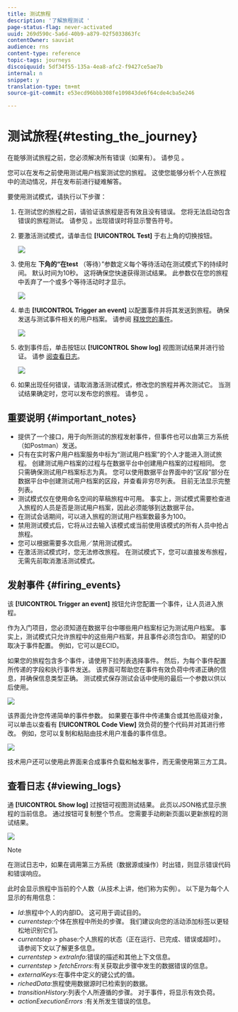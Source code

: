 ```yaml
---
title: 测试旅程
description: '了解旅程测试 '
page-status-flag: never-activated
uuid: 269d590c-5a6d-40b9-a879-02f5033863fc
contentOwner: sauviat
audience: rns
content-type: reference
topic-tags: journeys
discoiquuid: 5df34f55-135a-4ea8-afc2-f9427ce5ae7b
internal: n
snippet: y
translation-type: tm+mt
source-git-commit: e53ecd96bbb308fe109843de6f64cde4cba5e246

---
```



# 测试旅程{#testing_the_journey}

在能够测试旅程之前，您必须解决所有错误（如果有）。 请参见 [](../about/troubleshooting.md#section_h3q_kqk_fhb)。

您可以在发布之前使用测试用户档案测试您的旅程。 这使您能够分析个人在旅程中的流动情况，并在发布前进行疑难解答。

要使用测试模式，请执行以下步骤：

1. 在测试您的旅程之前，请验证该旅程是否有效且没有错误。 您将无法启动包含错误的旅程测试。 请参见 [](../about/troubleshooting.md#section_h3q_kqk_fhb)。出现错误时将显示警告符号。

1. 要激活测试模式，请单击位 **[!UICONTROL Test]** 于右上角的切换按钮。

   ![](../assets/journeytest1.png)

1. 使用左 **下角的“在test** （等待）”参数定义每个等待活动在测试模式下的持续时间。 默认时间为10秒。 这将确保您快速获得测试结果。 此参数仅在您的旅程中丢弃了一个或多个等待活动时才显示。

   ![](../assets/journeytest_wait.png)

1. 单击 **[!UICONTROL Trigger an event]** 以配置事件并将其发送到旅程。 确保发送与测试事件相关的用户档案。 请参阅 [释放您的事件](#firing_events)。

   ![](../assets/journeyuctest1.png)

1. 收到事件后，单击按钮以 **[!UICONTROL Show log]** 视图测试结果并进行验证。 请参 [阅查看日志](#viewing_logs)。

   ![](../assets/journeyuctest2.png)

1. 如果出现任何错误，请取消激活测试模式，修改您的旅程并再次测试它。 当测试结果确定时，您可以发布您的旅程。 请参见 [](../building-journeys/publishing-the-journey.md)。

## 重要说明 {#important_notes}

* 提供了一个接口，用于向所测试的旅程发射事件，但事件也可以由第三方系统（如Postman）发送。
* 只有在实时客户用户档案服务中标为“测试用户档案”的个人才能进入测试旅程。 创建测试用户档案的过程与在数据平台中创建用户档案的过程相同。 您只需确保测试用户档案标志为真。 您可以使用数据平台界面中的“区段”部分在数据平台中创建测试用户档案的区段，并查看非穷尽列表。 目前无法显示完整列表。
* 测试模式仅在使用命名空间的草稿旅程中可用。 事实上，测试模式需要检查进入旅程的人员是否是测试用户档案，因此必须能够到达数据平台。
* 在测试会话期间，可以进入旅程的测试用户档案数最多为100。
* 禁用测试模式后，它将从过去输入该模式或当前使用该模式的所有人员中抢占旅程。
* 您可以根据需要多次启用／禁用测试模式。
* 在激活测试模式时，您无法修改旅程。 在测试模式下，您可以直接发布旅程，无需先前取消激活测试模式。

## 发射事件 {#firing_events}

该 **[!UICONTROL Trigger an event]** 按钮允许您配置一个事件，让人员进入旅程。

作为入门项目，您必须知道在数据平台中哪些用户档案标记为测试用户档案。 事实上，测试模式只允许旅程中的这些用户档案，并且事件必须包含ID。 期望的ID取决于事件配置。 例如，它可以是ECID。

如果您的旅程包含多个事件，请使用下拉列表选择事件。 然后，为每个事件配置所传递的字段和执行事件发送。 该界面可帮助您在事件有效负荷中传递正确的信息，并确保信息类型正确。 测试模式保存测试会话中使用的最后一个参数以供以后使用。

![](../assets/journeytest4.png)

该界面允许您传递简单的事件参数。 如果要在事件中传递集合或其他高级对象，可以单击以查看有 **[!UICONTROL Code View]** 效负荷的整个代码并对其进行修改。 例如，您可以复制和粘贴由技术用户准备的事件信息。

![](../assets/journeytest5.png)

技术用户还可以使用此界面来合成事件负载和触发事件，而无需使用第三方工具。

## 查看日志 {#viewing_logs}

通 **[!UICONTROL Show log]** 过按钮可视图测试结果。 此页以JSON格式显示旅程的当前信息。 通过按钮可复制整个节点。 您需要手动刷新页面以更新旅程的测试结果。

![](../assets/journeytest3.png)

>[!NOTE]
>
>在测试日志中，如果在调用第三方系统（数据源或操作）时出错，则显示错误代码和错误响应。

此时会显示旅程中当前的个人数（从技术上讲，他们称为实例）。 以下是为每个人显示的有用信息：

* _Id_:旅程中个人的内部ID。 这可用于调试目的。
* _currentstep_:个体在旅程中所处的步骤。 我们建议向您的活动添加标签以更轻松地识别它们。
* _currentstep_ > phase:个人旅程的状态（正在运行、已完成、错误或超时）。 请参阅下文以了解更多信息。
* _currentstep_ > _extraInfo_:错误的描述和其他上下文信息。
* _currentstep_ > _fetchErrors_:有关获取此步骤中发生的数据错误的信息。
* _externalKeys_:在事件中定义的键公式的值。
* _richedData_:旅程使用数据源时已检索到的数据。
* _transitionHistory_:列表个人所遵循的步骤。 对于事件，将显示有效负荷。
* _actionExecutionErrors_ :有关所发生错误的信息。

